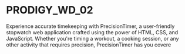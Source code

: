 # PRODIGY_WD_02
Experience accurate timekeeping with PrecisionTimer, a user-friendly stopwatch web application crafted using the power of HTML, CSS, and JavaScript. Whether you're timing a workout, a cooking session, or any other activity that requires precision, PrecisionTimer has you covere
